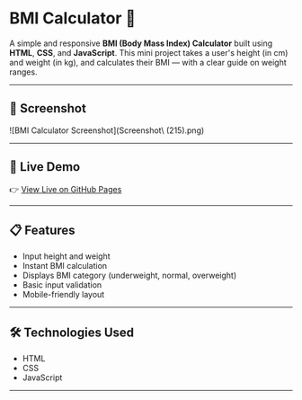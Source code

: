 # BMI Calculator 🧮

A simple and responsive **BMI (Body Mass Index) Calculator** built using **HTML**, **CSS**, and **JavaScript**. This mini project takes a user's height (in cm) and weight (in kg), and calculates their BMI — with a clear guide on weight ranges.

---

## 📸 Screenshot

![BMI Calculator Screenshot](Screenshot\ \(215\).png)

---

## 🚀 Live Demo

👉 [View Live on GitHub Pages](https://crazyxika.github.io/BMI-Calculator/)


---

## 📋 Features

- Input height and weight
- Instant BMI calculation
- Displays BMI category (underweight, normal, overweight)
- Basic input validation
- Mobile-friendly layout

---

## 🛠️ Technologies Used

- HTML
- CSS
- JavaScript

---

